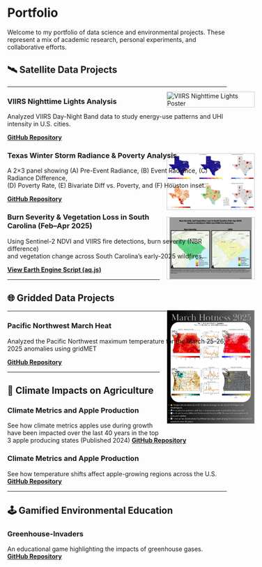 # Portfolio

Welcome to my portfolio of data science and environmental projects. These represent a mix of academic research, personal experiments, and collaborative efforts.

## 🛰️ Satellite Data Projects
---
### VIIRS Nighttime Lights Analysis  
Analyzed VIIRS Day-Night Band data to study energy-use patterns and UHI intensity in U.S. cities.

<a href="/UHI_VIIRS.pdf" target="_blank">
  <img
    src="/UHI_VIIRS.png"
    alt="VIIRS Nighttime Lights Poster"
    style="
      float: right;
      width: 200px;            /* adjust this for your desired preview size */
      margin: -6rem -4rem 1rem 1rem;   /* top | right | bottom | left */
      border: 1px solid #ccc;
    "
  />
</a>

**[GitHub Repository](https://github.com/shawnatwsu/NOAA-PATHWAY-PROJECT-2025_UHI)**

### Texas Winter Storm Radiance & Poverty Analysis  
A 2×3 panel showing (A) Pre-Event Radiance, (B) Event Radiance, (C) Radiance Difference,  
(D) Poverty Rate, (E) Bivariate Diff vs. Poverty, and (F) Houston inset.

<a href="/texas_storm_panel.png" target="_blank">
  <img
    src="/texas_storm_panel.png"
    alt="Texas Storm Radiance & Poverty Panel"
    style="
      float: right;
      width: 200px;            /* preview width—you can tweak this */
      margin: -6rem -4rem 1rem 1rem;   /* top | right | bottom | left */
      border: 1px solid #ccc;
    "
  />
</a>

**[GitHub Repository](https://github.com/shawnatwsu/2021_Texas_Storm)**

### Burn Severity & Vegetation Loss in South Carolina (Feb–Apr 2025)  
Using Sentinel-2 NDVI and VIIRS fire detections, burn severity (NBR difference)<br>
and vegetation change across South Carolina’s early-2025 wildfires.

<a href="/map1-1.png" target="_blank">
  <img
    src="/map1-1.png"
    alt="SC Burn Severity & NDVI Loss Panel"
    style="
      float: right;
      width: 200px;            /* preview width – tweak as needed */
      margin: -7rem -4rem 1rem 1rem;   /* top | right | bottom | left */
      border: 1px solid #ccc;
    "
  />
</a>

**[View Earth Engine Script (aq.js)]([https://github.com/shawnatwsu/airquality/blob/main/aq.js](https://github.com/shawnatwsu/airquality/blob/main/aq_SouthCarolina))**  

---
## 🌐 Gridded Data Projects
---
### Pacific Northwest March Heat
Analyzed the Pacific Northwest maximum temperature for the March 25-26, 2025 anomalies using gridMET
<a href="/marchpnw.png" target="_blank">
  <img
    src="/marchpnw.png"
    alt="March 25-26 PNW Heat"
    style="
      float: right;
      width: 200px;            /* preview width—you can tweak this */
      margin: -5rem -4rem 1rem 1rem;   /* top | right | bottom | left */
      border: 1px solid #ccc;
    "
  />
</a>

**[GitHub Repository](https://github.com/shawnatwsu/MarchHeatPNW)**


---

## 🍎 Climate Impacts on Agriculture


### Climate Metrics and Apple Production  
See how climate metrics apples use during growth have been impacted over the last 40 years in the top 3 apple producing states (Published 2024)
**[GitHub Repository](https://github.com/shawnatwsu/Projected-Changes-in-Climate-Conditions-Affecting-U.S.-Apple-Production-Using-Large-Ensembles](https://github.com/shawnatwsu/Changing-Climate-Risks-for-High-Value-Tree-Fruit-Production-across-the-United-States))**


### Climate Metrics and Apple Production  
See how temperature shifts affect apple-growing regions across the U.S.  
**[GitHub Repository](https://github.com/shawnatwsu/Projected-Changes-in-Climate-Conditions-Affecting-U.S.-Apple-Production-Using-Large-Ensembles)**

---

## 🕹️ Gamified Environmental Education

### Greenhouse-Invaders  
An educational game highlighting the impacts of greenhouse gases.  
**[GitHub Repository](https://github.com/shawnatwsu/Greenhouse-Invaders)**
